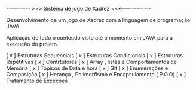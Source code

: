 ---------- >>>          Sistema de jogo de Xadrez          <<<-----------

Desenvolvimento de um jogo de Xadrez com a linguagem de programação JAVA 

Aplicação de todo o conteudo visto até o momento em JAVA para a execução do projeto.

[ x ] Estruturas Sequenciais
[ x ] Estruturas Condicionais
[ x ] Estruturas Repetitivas
[ x ] Contrtutores 
[ x ] Array , listas e Comportamentos de Memória
[ x ] Tópicos de Data e hora
[ x ] Git
[ x ] Enumerações e Composição
[ x ] Herança , Polimorfismo e Encapsulamento ( P.O.O)
[ x ] Tratamento de Exceções 





